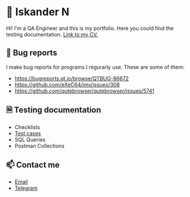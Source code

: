 # 👋 Iskander N
Hi! I'm a QA Engineer and this is my portfolio. Here you could find the testing documentation. [Link to my CV.](https://)

## 🐛 Bug reports
I make bug reports for programs I regurarly use. These are some of them:
- https://bugreports.qt.io/browse/QTBUG-86672
- https://github.com/eXeC64/imv/issues/308
- https://github.com/qutebrowser/qutebrowser/issues/5741

## 🗎 Testing documentation
- Checklists
- [Test cases](https://docs.google.com/spreadsheets/d/1Pudf6IKOJFXA5sxoyxGXamA76cFGEMxQcxm1EiXfm0Y/edit?usp=sharing)
- SQL Queries
- Postman Collections

## 📫 Contact me
- [Email](mailto:nizamutdinov.iskan@yandex.ru)
- [Telegram](https://t.me/vasylkit)
